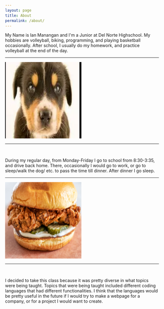```yaml
---
layout: page
title: About
permalink: /about/
---
```

<!DOCTYPE html>
<html lang="en">
<head>
    <meta charset="UTF-8">
    <meta name="viewport" content="width=device-width, initial-scale=1.0">
    <title>Document</title>
</head>
    <body>
        <p>My Name is Ian Manangan and I'm a Junior at Del Norte Highschool. My hobbies are volleyball, biking, programming, and playing basketball occasionally. After school, I usually do my homework, and practice volleyball at the end of the day.</p>
        <hr>
        <img src = "images/Dog.png" alt= "dog img" width="250" height="250"> 
        <hr>
        <br>
        <p>During my regular day, from Monday-Friday I go to school from 8:30-3:35, and drive back home. There, occasionally I would go to work, or go to sleep/walk the dog/ etc. to pass the time till dinner. After dinner I go sleep.</p>
        <hr>
        <img src = "images/Chicken_Sandwich.png" alt= "Sandwich img" width="250" height="250"> 
        <hr>
        <br>
        <p> I decided to take this class because it was pretty diverse in what topics were being taught. Topics that were being taught included different coding languages that had different functionalities. I think that the languages would be pretty useful in the future if I would try to make a webpage for a company, or for a project I would want to create. </p>
    </body>
</html>

